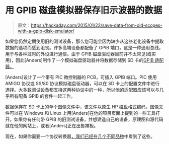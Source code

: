 # 用 GPIB 磁盘模拟器保存旧示波器的数据

> 原文：<https://hackaday.com/2015/01/22/save-data-from-old-scopes-with-a-gpib-disk-emulator/>

如果您仍然定期使用旧的测试设备，那么您可能会因为缺少从这些老化设备中提取数据的选项而感到沮丧。许多高端设备都配备了 GPIB 端口，这是一种通用总线，用于与各种过时的外设进行通信。由于 GPIB 磁盘驱动器目前并不太常见(或实用)，因此[Anders]制作了一个模拟磁盘驱动器并将数据存储到 SD 卡的[GPIB 适配器。](http://www.dalton.ax/hpdisk/)

[Anders]设计了一个带有 PIC 微控制器的 PCB，可插入 GPIB 端口。PIC 使用 AMIGO 协议或 SS/80 协议模拟磁盘驱动器，可以在 SD 卡上的配置文件中进行选择。大多数测试设备都支持这两种协议中的一种，所以他的适配器应该可以与几乎所有配备 GPIB 的套件一起工作。

数据保存在 SD 卡上的单个图像文件中，该文件以原生 HP 磁盘格式编码。图像文件可以在 Windows 和 Linux 上用[Anders]在他的项目页面上提到的一些工具打开。如果你有任何带 GPIB 的旧测试设备，并想建造自己的设备，原理图和源代码就在他的网站上，或者[Anders]正在出售裸板。

现在，如果你需要一个协议转换器[，我们已经在几个](http://hackaday.com/2014/05/09/gpib-to-usb-with-a-python-api/)[不同品种](http://hackaday.com/2012/05/01/gpib-connectivity-twofer/)中看到了这些。